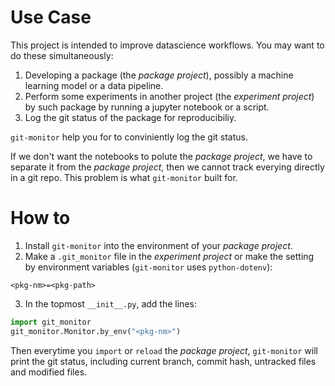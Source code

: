 # Use Case

This project is intended to improve datascience workflows. You may want to do these simultaneously:
1. Developing a package (the *package project*), possibly a machine learning model or a data pipeline.
2. Perform some experiments in another project (the *experiment project*)  by such package by running a jupyter notebook or a script.
3. Log the git status of the package for reproducibiliy.

`git-monitor` help you for to conviniently log the git status.

If we don't want the notebooks to polute the *package project*, we have to separate it from the *package project*, then we cannot track everying directly in a git repo. This problem is what `git-monitor` built for.

# How to

1. Install `git-monitor` into the environment of your *package project*.
2. Make a `.git_monitor` file in the *experiment project* or make the setting by environment variables (`git-monitor` uses `python-dotenv`):
```
<pkg-nm>=<pkg-path>
```
3. In the topmost `__init__.py`, add the lines:
```python
import git_monitor
git_monitor.Monitor.by_env("<pkg-nm>")
```

Then everytime you `import` or `reload` the *package project*, `git-monitor` will print the git status, including current branch, commit hash, untracked files and modified files.